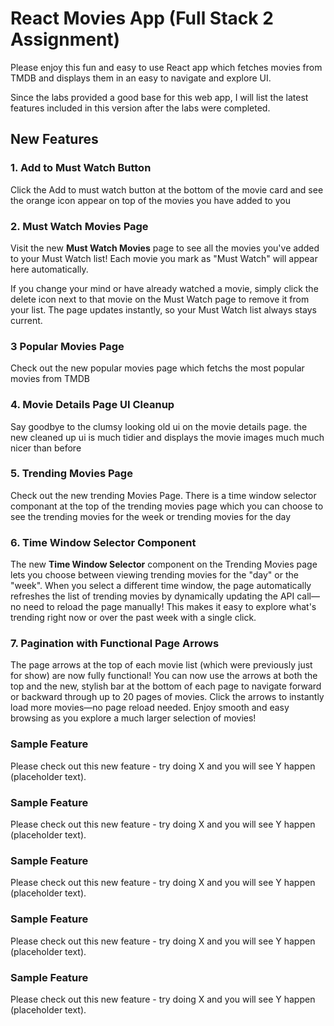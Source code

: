 # React Movies App (Full Stack 2 Assignment)

Please enjoy this fun and easy to use React app which fetches movies from TMDB and displays them in an easy to navigate and explore UI.

Since the labs provided a good base for this web app, I will list the latest features included in this version after the labs were completed.

## New Features

### 1. Add to Must Watch Button
Click the Add to must watch button at the bottom of the movie card and see the orange icon appear on top of the movies you have added to you 

### 2. Must Watch Movies Page
Visit the new **Must Watch Movies** page to see all the movies you've added to your Must Watch list! Each movie you mark as "Must Watch" will appear here automatically.

If you change your mind or have already watched a movie, simply click the delete icon next to that movie on the Must Watch page to remove it from your list. The page updates instantly, so your Must Watch list always stays current.

### 3 Popular Movies Page
Check out the new popular movies page which fetchs the most popular movies from TMDB

### 4. Movie Details Page UI Cleanup
Say goodbye to the clumsy looking old ui on the movie details page. the new cleaned up ui is much tidier and displays the movie images much much nicer than before

### 5. Trending Movies Page
Check out the new trending Movies Page. There is a time window selector componant at the top of the trending movies page which you can choose to see the trending movies for the week or trending movies for the day

### 6. Time Window Selector Component

The new **Time Window Selector** component on the Trending Movies page lets you choose between viewing trending movies for the "day" or the "week". When you select a different time window, the page automatically refreshes the list of trending movies by dynamically updating the API call—no need to reload the page manually! This makes it easy to explore what's trending right now or over the past week with a single click.

### 7. Pagination with Functional Page Arrows

The page arrows at the top of each movie list (which were previously just for show) are now fully functional! You can now use the arrows at both the top and the new, stylish bar at the bottom of each page to navigate forward or backward through up to 20 pages of movies. Click the arrows to instantly load more movies—no page reload needed. Enjoy smooth and easy browsing as you explore a much larger selection of movies!

### Sample Feature
Please check out this new feature - try doing X and you will see Y happen (placeholder text).

### Sample Feature
Please check out this new feature - try doing X and you will see Y happen (placeholder text).

### Sample Feature
Please check out this new feature - try doing X and you will see Y happen (placeholder text).

### Sample Feature
Please check out this new feature - try doing X and you will see Y happen (placeholder text).

### Sample Feature
Please check out this new feature - try doing X and you will see Y happen (placeholder text).




